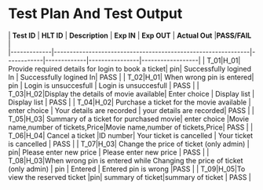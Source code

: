# Test Plan And Test Output
| **Test ID** | **HLT ID** | **Description**                                              | **Exp IN** | **Exp OUT** | **Actual Out** |**PASS/FAIL**  |    
|-------------|--------------------------------------------------------------|------------|-------------|----------------|------------------|
|  T_01|H_01| Provide required details for login to book a ticket| pin| Successfully logined In | Successfully logined In| PASS |
|  T_02|H_01| When wrong pin is entered| pin |  Login is unsuccesfull | Login is unsuccesfull | PASS |
|  T_03|H_02|Display the  details of movie available|  Enter choice | Display list | Display list | PASS |
|  T_04|H_02| Purchase a ticket for the movie available | enter choice | Your details are recorded  | your details are recorded| PASS |
|  T_05|H_03|  Summary of a ticket for purchased movie| enter choice |Movie name,number of tickets,Price|Movie name,number of tickets,Price| PASS |
|  T_06|H_04| Cancel a ticket   |ID number|  Your ticket is cancelled | Your ticket is cancelled | PASS |
|  T_07|H_03| Change the price of ticket (only admin) | pin| Please enter new price | Please enter new price   | PASS |
|  T_08|H_03|When wrong pin is entered while Changing the price of ticket (only admin) | pin | Entered  |  Entered pin is wrong |PASS |
|  T_09|H_05|To view the reserved ticket |pin| summary of ticket|summary of ticket | PASS |
 
